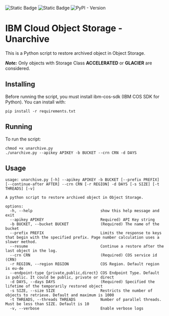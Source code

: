 ![Static Badge](https://img.shields.io/badge/python-3%2E7_%7C_3%2E8_%7C_3%2E9_%7C_3%2E10-blue)
![Static Badge](https://img.shields.io/badge/license-Apache_2%2E0-blue)
![PyPI - Version](https://img.shields.io/pypi/v/ibm-cos-sdk?label=ibm-cos-sdk)



# IBM Cloud Object Storage - Unarchive

This is a Python script to restore archived object in Object Storage.

***Note:***
Only objects with Storage Class **ACCELERATED** or **GLACIER** are considered.

## Installing

Before running the script, you must install ibm-cos-sdk (IBM COS SDK for Python). You can install with:

```shell
pip install -r requirements.txt
```

## Running

To run the script:

```shell
chmod +x unarchive.py
./unarchive.py --apikey APIKEY -b BUCKET --crn CRN -d DAYS
```

## Usage

```shell
usage: unarchive.py [-h] --apikey APIKEY -b BUCKET [--prefix PREFIX] [--continue-after AFTER] --crn CRN [-r REGION] -d DAYS [-s SIZE] [-t THREADS] [-v]

A python script to restore archived object in Object Storage.

options:
  -h, --help                              show this help message and exit
  --apikey APIKEY                         Required) API Key string
  -b BUCKET, --bucket BUCKET              (Required) The name of the bucket
  --prefix PREFIX                         Limits the response to keys that begin with the specified prefix. Page number calculation uses a slower method.
  --resume                                Continue a restore after the last object in the log.
  --crn CRN                               (Required) COS service id (CRN)
  -r REGION, --region REGION              COS Region. Default region is eu-de
  --endpoint-type {private,public,direct} COS Endpoint Type. Default is public. It could be public, private or direct
  -d DAYS, --days DAYS                    (Required) Specified the lifetime of the temporarily restored object
  -s SIZE, --size SIZE                    Restricts the number of objects to retrieve. Default and maximum is 1000
  -t THREADS, --threads THREADS           Number of parallel threads. Must be less than SIZE. Default is 10
  -v, --verbose                           Enable verbose logs
  ```

